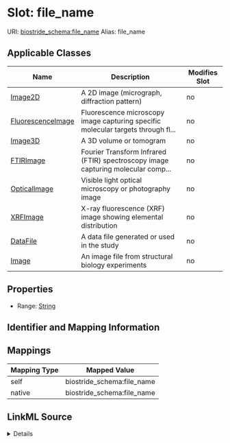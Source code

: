 

# Slot: file_name 



URI: [biostride_schema:file_name](https://w3id.org/biostride/schema/file_name)
Alias: file_name

<!-- no inheritance hierarchy -->





## Applicable Classes

| Name | Description | Modifies Slot |
| --- | --- | --- |
| [Image2D](Image2D.md) | A 2D image (micrograph, diffraction pattern) |  no  |
| [FluorescenceImage](FluorescenceImage.md) | Fluorescence microscopy image capturing specific molecular targets through fl... |  no  |
| [Image3D](Image3D.md) | A 3D volume or tomogram |  no  |
| [FTIRImage](FTIRImage.md) | Fourier Transform Infrared (FTIR) spectroscopy image capturing molecular comp... |  no  |
| [OpticalImage](OpticalImage.md) | Visible light optical microscopy or photography image |  no  |
| [XRFImage](XRFImage.md) | X-ray fluorescence (XRF) image showing elemental distribution |  no  |
| [DataFile](DataFile.md) | A data file generated or used in the study |  no  |
| [Image](Image.md) | An image file from structural biology experiments |  no  |






## Properties

* Range: [String](String.md)




## Identifier and Mapping Information







## Mappings

| Mapping Type | Mapped Value |
| ---  | ---  |
| self | biostride_schema:file_name |
| native | biostride_schema:file_name |




## LinkML Source

<details>
```yaml
name: file_name
alias: file_name
domain_of:
- DataFile
- Image
range: string

```
</details>